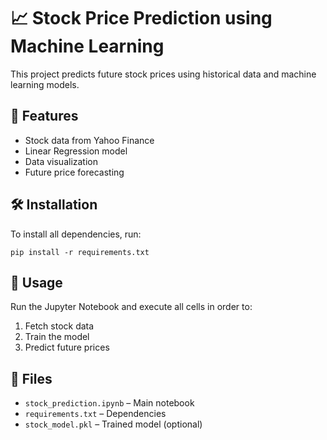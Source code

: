 
# 📈 Stock Price Prediction using Machine Learning

This project predicts future stock prices using historical data and machine learning models.

## 📌 Features
- Stock data from Yahoo Finance
- Linear Regression model
- Data visualization
- Future price forecasting

## 🛠️ Installation
To install all dependencies, run:

    pip install -r requirements.txt

## 🚀 Usage
Run the Jupyter Notebook and execute all cells in order to:
1. Fetch stock data
2. Train the model
3. Predict future prices

## 📁 Files
- `stock_prediction.ipynb` – Main notebook
- `requirements.txt` – Dependencies
- `stock_model.pkl` – Trained model (optional)
